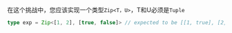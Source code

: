 在这个挑战中，您应该实现一个类型`Zip<T，U>`，T和U必须是`Tuple`

```ts
type exp = Zip<[1, 2], [true, false]> // expected to be [[1, true], [2, false]]
```